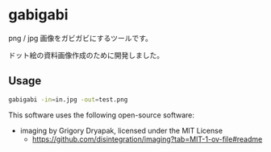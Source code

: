 # gabigabi

png / jpg 画像をガビガビにするツールです。

ドット絵の資料画像作成のために開発しました。

## Usage

```bash
gabigabi -in=in.jpg -out=test.png
```

This software uses the following open-source software:

- imaging  by Grigory Dryapak, licensed under the MIT License
  - <https://github.com/disintegration/imaging?tab=MIT-1-ov-file#readme>

